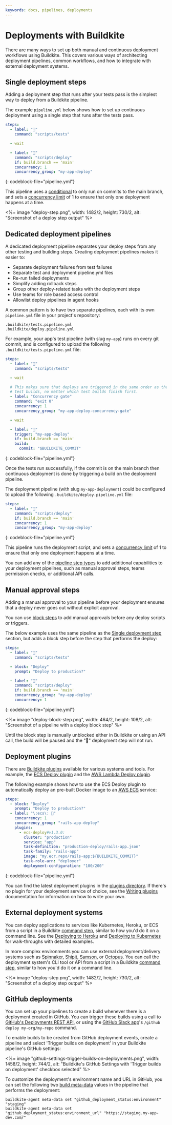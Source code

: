 ```yaml
---
keywords: docs, pipelines, deployments
---
```


# Deployments with Buildkite

There are many ways to set up both manual and continuous deployment workflows using Buildkite. This covers various ways of architecting deployment pipelines, common workflows, and how to integrate with external deployment systems.

## Single deployment steps

Adding a deployment step that runs after your tests pass is the simplest way to deploy from a Buildkite pipeline.

The example `pipeline.yml` below shows how to set up continuous deployment using a single step that runs after the tests pass.

```yml
steps:
  - label: "🔨"
    command: "scripts/tests"

  - wait

  - label: "🚀"
    command: "scripts/deploy"
    if: build.branch == 'main'
    concurrency: 1
    concurrency_group: "my-app-deploy"
```
{: codeblock-file="pipeline.yml"}

This pipeline uses a [conditional](/docs/pipelines/conditionals) to only run on commits to the main branch, and sets a [concurrency limit](/docs/pipelines/controlling-concurrency) of 1 to ensure that only one deployment happens at a time.

<%= image "deploy-step.png", width: 1482/2, height: 730/2, alt: "Screenshot of a deploy step output" %>

## Dedicated deployment pipelines

A dedicated deployment pipeline separates your deploy steps from any other testing and building steps. Creating deployment pipelines makes it easier to:

- Separate deployment failures from test failures
- Separate test and deployment pipeline.yml files
- Re-run failed deployments
- Simplify adding rollback steps
- Group other deploy-related tasks with the deployment steps
- Use teams for role based access control
- Allowlist deploy pipelines in agent hooks

A common pattern is to have two separate pipelines, each with its own `pipeline.yml` file in your project's repository:

```
.buildkite/tests.pipeline.yml
.buildkite/deploy.pipeline.yml
```

For example, your app's test pipeline (with slug `my-app`) runs on every git commit, and is configured to upload the following `.buildkite/tests.pipeline.yml` file:

```yml
steps:
  - label: "🔨"
    command: "scripts/tests"

  - wait

  # This makes sure that deploys are triggered in the same order as the
  # test builds, no matter which test builds finish first.
  - label: "Concurrency gate"
    command: "exit 0"
    concurrency: 1
    concurrency_group: "my-app-deploy-concurrency-gate"

  - wait

  - label: "🚀"
    trigger: "my-app-deploy"
    if: build.branch == 'main'
    build:
      commit: "$BUILDKITE_COMMIT"
```
{: codeblock-file="pipeline.yml"}

Once the tests run successfully, if the commit is on the main branch then continuous deployment is done by triggering a build on the deployment pipeline.

The deployment pipeline (with slug `my-app-deployment`) could be configured to upload the following `.buildkite/deploy.pipeline.yml` file:

```yml
steps:
  - label: "🚀"
    command: "scripts/deploy"
    if: build.branch == 'main'
    concurrency: 1
    concurrency_group: "my-app-deploy"
```
{: codeblock-file="pipeline.yml"}

This pipeline runs the deployment script, and sets a [concurrency limit](/docs/pipelines/controlling-concurrency) of 1 to ensure that only one deployment happens at a time.

You can add any of the [pipeline step types](/docs/pipelines/defining-steps) to add additional capabilities to your deployment pipelines, such as manual approval steps, teams permission checks, or additional API calls.

## Manual approval steps

Adding a manual approval to your pipeline before your deployment ensures that a deploy never goes out without explicit approval.

You can use [block steps](/docs/pipelines/block-step) to add manual approvals before any deploy scripts or triggers.

The below example uses the same pipeline as the [Single deployment step](/docs/deployments#single-deployment-steps) section, but adds a block step before the step that performs the deploy:

```yml
steps:
  - label: "🔨"
    command: "scripts/tests"

  - block: "Deploy"
    prompt: "Deploy to production?"

  - label: "🚀"
    command: "scripts/deploy"
    if: build.branch == 'main'
    concurrency_group: "my-app-deploy"
    concurrency: 1
```
{: codeblock-file="pipeline.yml"}

<%= image "deploy-block-step.png", width: 464/2, height: 108/2, alt: "Screenshot of a pipeline with a deploy block step" %>

Until the block step is manually unblocked either in Buildkite or using an API call, the build will be paused and the "🚀" deployment step will not run.

## Deployment plugins

There are [Buildkite plugins](/docs/pipelines/integrations/plugins) available for various systems and tools. For example, the [ECS Deploy plugin](https://github.com/buildkite-plugins/ecs-deploy-buildkite-plugin) and the [AWS Lambda Deploy plugin](https://github.com/envato/lambda-deploy-buildkite-plugin).

The following example shows how to use the ECS Deploy plugin to automatically deploy an pre-built Docker image to an [AWS ECS](https://aws.amazon.com/ecs/) service:

```yaml
steps:
  - block: "Deploy"
    prompt: "Deploy to production?"
  - label: "\:ecs\: 🚀"
    concurrency: 1
    concurrency_group: "rails-app-deploy"
    plugins:
      - ecs-deploy#v1.3.0:
        cluster: "production"
        service: "app"
        task-definition: "production-deploy/rails-app.json"
        task-family: "rails-app"
        image: "my.ecr.repo/rails-app:${BUILDKITE_COMMIT}"
        task-role-arn: "deployer"
        deployment-configuration: "100/200"
```
{: codeblock-file="pipeline.yml"}

You can find the latest deployment plugins in the [plugins directory](https://buildkite.com/plugins). If there's no plugin for your deployment service of choice, see the [Writing plugins](/docs/pipelines/integrations/plugins/writing) documentation for information on how to write your own.

## External deployment systems

You can deploy applications to services like Kubernetes, Heroku, or ECS from a script in a Buildkite [command step](/docs/pipelines/command-step), similar to how you'd do it on a command line. See the [Deploying to Heroku](/docs/pipelines/deployments/to-heroku) and [Deploying to Kubernetes](/docs/pipelines/deployments/to-kubernetes) for walk-throughs with detailed examples.

In more complex environments you can use external deployment/delivery systems such as [Spinnaker](https://www.spinnaker.io), [Shipit](https://github.com/Shopify/shipit-engine), [Samson](https://github.com/zendesk/samson), or [Octopus](https://octopus.com). You can call the deployment system's CLI tool or API from a script in a Buildkite [command step](/docs/pipelines/command-step), similar to how you'd do it on a command line.

<%= image "deploy-step.png", width: 1482/2, height: 730/2, alt: "Screenshot of a deploy step output" %>

## GitHub deployments

You can set up your pipelines to create a build whenever there is a deployment created in GitHub. You can trigger these builds using a call to [GitHub's Deployments REST API](https://developer.github.com/v3/guides/delivering-deployments/), or using the [GitHub Slack app](https://slack.github.com)'s `/github deploy my-org/my-repo` command.

To enable builds to be created from GitHub deployment events, create a pipeline and select 'Trigger builds on deployment' in your Buildkite pipeline's GitHub settings:

<%= image "github-settings-trigger-builds-on-deployments.png", width: 1458/2, height: 744/2, alt: "Buildkite's GitHub Settings with 'Trigger builds on deployment' checkbox selected" %>

To customize the deployment's environment name and URL in GitHub, you can set the following two [build meta-data](/docs/pipelines/build-meta-data) values in the pipeline that performs the deployment:

```shell
buildkite-agent meta-data set "github_deployment_status:environment" "staging"
buildkite-agent meta-data set "github_deployment_status:environment_url" "https://staging.my-app-dev.com/"
```
